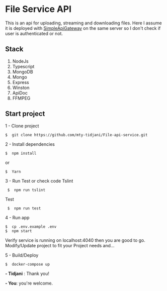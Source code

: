 # File Service API
This is an api for uploading, streaming and downloading files. Here I assume it is deployed with [SimpleApiGateway](https://github.com/mty-tidjani/SimpleApiGateway) on the same server so I don't check if user is authenticated or not. 

## Stack

 1. NodeJs
 2. Typescript
 3. MongoDB
 4. Mongo
 5. Express
 6. Winston
 7. ApiDoc
 8. FFMPEG

## Start project
1 - Clone project

    $  git clone https://github.com/mty-tidjani/File-api-service.git 

2 - Install dependencies

    $  npm install
or

    $  Yarn
3 - Run Test or check code
 Tslint

     $  npm run tslint
Test

     $  npm run test
4 - Run app

    $  cp .env.example .env
    $  npm start
Verify service is running on localhost:4040 then you are good to go.
Modify/Update project to fit your Project needs and...

5 - Build/Deploy

    $  docker-compose up


**- Tidjani** :  Thank you!

**- You**: you're welcome.
